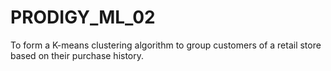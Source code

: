 # PRODIGY_ML_02
To form a K-means clustering algorithm to group customers of a retail store based on their purchase history.
